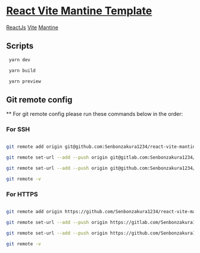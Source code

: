 # [React Vite Mantine Template](https://github.com/Senbonzakura1234/react-vite-mantine-template.git)

[ReactJs](https://reactjs.org/)
[Vite](https://vitejs.dev/)
[Mantine](https://mantine.dev/)

## Scripts

```bash
 yarn dev
```

```bash
 yarn build
```

```bash
 yarn preview
```

## Git remote config

\*\* For git remote config please run these commands below in the order:

### For SSH

```bash

git remote add origin git@github.com:Senbonzakura1234/react-vite-mantine-template.git

git remote set-url --add --push origin git@gitlab.com:Senbonzakura1234/react-vite-mantine-template.git

git remote set-url --add --push origin git@github.com:Senbonzakura1234/react-vite-mantine-template.git

git remote -v

```

### For HTTPS

```bash

git remote add origin https://github.com/Senbonzakura1234/react-vite-mantine-template.git

git remote set-url --add --push origin https://gitlab.com/Senbonzakura1234/react-vite-mantine-template.git

git remote set-url --add --push origin https://github.com/Senbonzakura1234/react-vite-mantine-template.git

git remote -v

```
